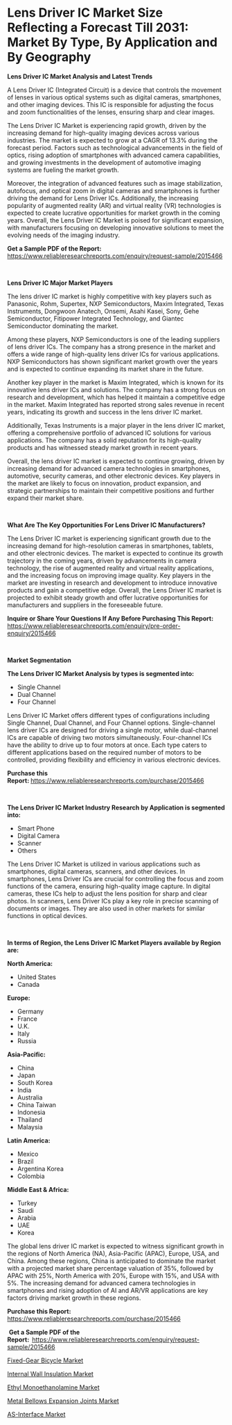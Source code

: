 <p><h1>Lens Driver IC Market Size Reflecting a Forecast Till 2031: Market By Type, By Application and By Geography</h1></p><p><strong>Lens Driver IC Market Analysis and Latest Trends</strong></p>
<p><p>A Lens Driver IC (Integrated Circuit) is a device that controls the movement of lenses in various optical systems such as digital cameras, smartphones, and other imaging devices. This IC is responsible for adjusting the focus and zoom functionalities of the lenses, ensuring sharp and clear images.</p><p>The Lens Driver IC Market is experiencing rapid growth, driven by the increasing demand for high-quality imaging devices across various industries. The market is expected to grow at a CAGR of 13.3% during the forecast period. Factors such as technological advancements in the field of optics, rising adoption of smartphones with advanced camera capabilities, and growing investments in the development of automotive imaging systems are fueling the market growth.</p><p>Moreover, the integration of advanced features such as image stabilization, autofocus, and optical zoom in digital cameras and smartphones is further driving the demand for Lens Driver ICs. Additionally, the increasing popularity of augmented reality (AR) and virtual reality (VR) technologies is expected to create lucrative opportunities for market growth in the coming years. Overall, the Lens Driver IC Market is poised for significant expansion, with manufacturers focusing on developing innovative solutions to meet the evolving needs of the imaging industry.</p></p>
<p><strong>Get a Sample PDF of the Report:&nbsp;</strong> <a href="https://www.reliableresearchreports.com/enquiry/request-sample/2015466">https://www.reliableresearchreports.com/enquiry/request-sample/2015466</a></p>
<p>&nbsp;</p>
<p><strong>Lens Driver IC Major Market Players</strong></p>
<p><p>The lens driver IC market is highly competitive with key players such as Panasonic, Rohm, Supertex, NXP Semiconductors, Maxim Integrated, Texas Instruments, Dongwoon Anatech, Onsemi, Asahi Kasei, Sony, Gehe Semiconductor, Fitipower Integrated Technology, and Giantec Semiconductor dominating the market.</p><p>Among these players, NXP Semiconductors is one of the leading suppliers of lens driver ICs. The company has a strong presence in the market and offers a wide range of high-quality lens driver ICs for various applications. NXP Semiconductors has shown significant market growth over the years and is expected to continue expanding its market share in the future.</p><p>Another key player in the market is Maxim Integrated, which is known for its innovative lens driver ICs and solutions. The company has a strong focus on research and development, which has helped it maintain a competitive edge in the market. Maxim Integrated has reported strong sales revenue in recent years, indicating its growth and success in the lens driver IC market.</p><p>Additionally, Texas Instruments is a major player in the lens driver IC market, offering a comprehensive portfolio of advanced IC solutions for various applications. The company has a solid reputation for its high-quality products and has witnessed steady market growth in recent years.</p><p>Overall, the lens driver IC market is expected to continue growing, driven by increasing demand for advanced camera technologies in smartphones, automotive, security cameras, and other electronic devices. Key players in the market are likely to focus on innovation, product expansion, and strategic partnerships to maintain their competitive positions and further expand their market share.</p></p>
<p>&nbsp;</p>
<p><strong>What Are The Key Opportunities For Lens Driver IC Manufacturers?</strong></p>
<p><p>The Lens Driver IC market is experiencing significant growth due to the increasing demand for high-resolution cameras in smartphones, tablets, and other electronic devices. The market is expected to continue its growth trajectory in the coming years, driven by advancements in camera technology, the rise of augmented reality and virtual reality applications, and the increasing focus on improving image quality. Key players in the market are investing in research and development to introduce innovative products and gain a competitive edge. Overall, the Lens Driver IC market is projected to exhibit steady growth and offer lucrative opportunities for manufacturers and suppliers in the foreseeable future.</p></p>
<p><strong>Inquire or Share Your Questions If Any Before Purchasing This Report:</strong> <a href="https://www.reliableresearchreports.com/enquiry/pre-order-enquiry/2015466">https://www.reliableresearchreports.com/enquiry/pre-order-enquiry/2015466</a></p>
<p>&nbsp;</p>
<p><strong>Market Segmentation</strong></p>
<p><strong>The Lens Driver IC Market Analysis by types is segmented into:</strong></p>
<p><ul><li>Single Channel</li><li>Dual Channel</li><li>Four Channel</li></ul></p>
<p><p>Lens Driver IC Market offers different types of configurations including Single Channel, Dual Channel, and Four Channel options. Single-channel lens driver ICs are designed for driving a single motor, while dual-channel ICs are capable of driving two motors simultaneously. Four-channel ICs have the ability to drive up to four motors at once. Each type caters to different applications based on the required number of motors to be controlled, providing flexibility and efficiency in various electronic devices.</p></p>
<p><strong>Purchase this Report:&nbsp;</strong><a href="https://www.reliableresearchreports.com/purchase/2015466">https://www.reliableresearchreports.com/purchase/2015466</a></p>
<p>&nbsp;</p>
<p><strong>The Lens Driver IC Market Industry Research by Application is segmented into:</strong></p>
<p><ul><li>Smart Phone</li><li>Digital Camera</li><li>Scanner</li><li>Others</li></ul></p>
<p><p>The Lens Driver IC Market is utilized in various applications such as smartphones, digital cameras, scanners, and other devices. In smartphones, Lens Driver ICs are crucial for controlling the focus and zoom functions of the camera, ensuring high-quality image capture. In digital cameras, these ICs help to adjust the lens position for sharp and clear photos. In scanners, Lens Driver ICs play a key role in precise scanning of documents or images. They are also used in other markets for similar functions in optical devices.</p></p>
<p>&nbsp;</p>
<p><strong>In terms of Region, the Lens Driver IC Market Players available by Region are:</strong></p>
<p>
    <p> <strong> North America: </strong>
        <ul>
            <li>United States</li>
            <li>Canada</li>
        </ul>
        </p> 
    <p> <strong> Europe: </strong>
        <ul>
            <li>Germany</li>
            <li>France</li>
            <li>U.K.</li>
            <li>Italy</li>
            <li>Russia</li>
        </ul>
        </p> 
    <p> <strong> Asia-Pacific: </strong>
        <ul>
            <li>China</li>
            <li>Japan</li>
            <li>South Korea</li>
            <li>India</li>
            <li>Australia</li>
            <li>China Taiwan</li>
            <li>Indonesia</li>
            <li>Thailand</li>
            <li>Malaysia</li>
        </ul>
        </p> 
    <p> <strong> Latin America: </strong>
        <ul>
            <li>Mexico</li>
            <li>Brazil</li>
            <li>Argentina Korea</li>
            <li>Colombia</li>
        </ul>
        </p> 
    <p> <strong> Middle East & Africa: </strong>
        <ul>
            <li>Turkey</li>
            <li>Saudi</li>
            <li>Arabia</li>
            <li>UAE</li>
            <li>Korea</li>
        </ul>
    </p>
    </p>
<p><p>The global lens driver IC market is expected to witness significant growth in the regions of North America (NA), Asia-Pacific (APAC), Europe, USA, and China. Among these regions, China is anticipated to dominate the market with a projected market share percentage valuation of 35%, followed by APAC with 25%, North America with 20%, Europe with 15%, and USA with 5%. The increasing demand for advanced camera technologies in smartphones and rising adoption of AI and AR/VR applications are key factors driving market growth in these regions.</p></p>
<p><strong>Purchase this Report: </strong><a href="https://www.reliableresearchreports.com/purchase/2015466">https://www.reliableresearchreports.com/purchase/2015466</a></p>
<p>&nbsp;<strong>Get a Sample PDF of the Report:&nbsp;&nbsp;</strong><a href="https://www.reliableresearchreports.com/enquiry/request-sample/2015466">https://www.reliableresearchreports.com/enquiry/request-sample/2015466</a></p>
<p><strong></strong></p>
<p><p><a href="https://changeable-paste-463.notion.site/Fixed-Gear-Bicycle-Market-Insights-Market-Players-and-Forecast-Till-2031-ea67c75da9d74b99b4d44760db42088c">Fixed-Gear Bicycle Market</a></p><p><a href="https://view.publitas.com/reportprime-1/internal-wall-insulation-market-a-comprehensive-report-of-its-market-share-growth-trends-2024-2031/">Internal Wall Insulation Market</a></p><p><a href="https://view.publitas.com/reportprime-1/ethyl-monoethanolamine-market-research-report-the-key-to-successful-business-strategy-forecasted-for-period-from-2024-2031/">Ethyl Monoethanolamine Market</a></p><p><a href="https://fuschia-pecorino-a6d.notion.site/Metal-Bellows-Expansion-Joints-Market-Size-Market-Share-and-Global-Market-Analysis-Report-2024-2-48d6fc6e2411409d95a8fe2a566725b8">Metal Bellows Expansion Joints Market</a></p><p><a href="https://florentine-yuzu-f42.notion.site/AS-Interface-Market-Research-Report-Provides-Critical-Insights-that-can-help-Shape-Business-Developm-ab074fd3620547c39b9fa15e1faa6cf1">AS-Interface Market</a></p></p>